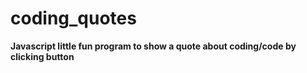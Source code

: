 # coding_quotes

**Javascript little fun program to show a quote about coding/code by clicking button**

